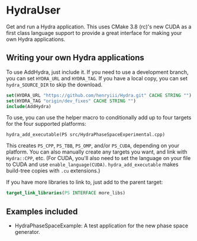 # HydraUser

Get and run a Hydra application. This uses CMake 3.8 (rc)'s new CUDA as a first class language support to provide a great interface for making your own Hydra applications.

## Writing your own Hydra applications

To use AddHydra, just include it. If you need to use a development branch, you can set `HYDRA_URL` and `HYDRA_TAG`. If you have a local copy, you can set `hydra_SOURCE_DIR` to skip the download.
```cmake
set(HYDRA_URL "https://github.com/henryiii/Hydra.git" CACHE STRING "")
set(HYDRA_TAG "origin/dev_fixes" CACHE STRING "")
include(AddHydra)
```

To use, you can use the helper macro to conditionally add up to four targets for the four supported platforms:
```
hydra_add_executable(PS src/HydraPhaseSpaceExperimental.cpp)
```

This creates `PS_CPP`, `PS_TBB`, `PS_OMP`, and/or `PS_CUDA`, depending on your platform. You can also manually create any targets you want, and link with `Hydra::CPP`, etc. (For CUDA, you'll also need to set the language on your file to CUDA and use `enable_language(CUDA)`. `hydra_add_executable` makes build-tree copies with `.cu` extensions.)

If you have more libraries to link to, just add to the parent target:

```cmake
target_link_libraries(PS INTERFACE more_libs)
```

## Examples included

* HydraPhaseSpaceExample: A test application for the new phase space generator.


